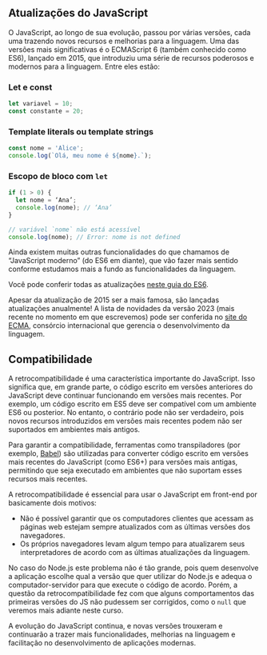 ## Atualizações do JavaScript

O JavaScript, ao longo de sua evolução, passou por várias versões, cada uma trazendo novos recursos e melhorias para a linguagem. Uma das versões mais significativas é o ECMAScript 6 (também conhecido como ES6), lançado em 2015, que introduziu uma série de recursos poderosos e modernos para a linguagem. Entre eles estão:

### Let e const

```js
let variavel = 10;
const constante = 20;
```

### Template literals ou template strings

```js
const nome = 'Alice';
console.log(`Olá, meu nome é ${nome}.`);
```

### Escopo de bloco com `let`

```js
if (1 > 0) {
  let nome = ‘Ana’;
  console.log(nome); // ‘Ana’
}

// variável `nome` não está acessível
console.log(nome); // Error: nome is not defined
```

Ainda existem muitas outras funcionalidades do que chamamos de “JavaScript moderno” (do ES6 em diante), que vão fazer mais sentido conforme estudamos mais a fundo as funcionalidades da linguagem.

Você pode conferir todas as atualizações [neste guia do ES6](http://es6-features.org/#Constants).

Apesar da atualização de 2015 ser a mais famosa, são lançadas atualizações anualmente! A lista de novidades da versão 2023 (mais recente no momento em que escrevemos) pode ser conferida no [site do ECMA](https://tc39.es/ecma262/2023/), consórcio internacional que gerencia o desenvolvimento da linguagem.

## Compatibilidade

A retrocompatibilidade é uma característica importante do JavaScript. Isso significa que, em grande parte, o código escrito em versões anteriores do JavaScript deve continuar funcionando em versões mais recentes. Por exemplo, um código escrito em ES5 deve ser compatível com um ambiente ES6 ou posterior. No entanto, o contrário pode não ser verdadeiro, pois novos recursos introduzidos em versões mais recentes podem não ser suportados em ambientes mais antigos.

Para garantir a compatibilidade, ferramentas como transpiladores (por exemplo, [Babel](https://babeljs.io/)) são utilizadas para converter código escrito em versões mais recentes do JavaScript (como ES6+) para versões mais antigas, permitindo que seja executado em ambientes que não suportam esses recursos mais recentes.

A retrocompatibilidade é essencial para usar o JavaScript em front-end por basicamente dois motivos:

- Não é possível garantir que os computadores clientes que acessam as páginas web estejam sempre atualizados com as últimas versões dos navegadores.
- Os próprios navegadores levam algum tempo para atualizarem seus interpretadores de acordo com as últimas atualizações da linguagem.

No caso do Node.js este problema não é tão grande, pois quem desenvolve a aplicação escolhe qual a versão que quer utilizar do Node.js e adequa o computador-servidor para que execute o código de acordo. Porém, a questão da retrocompatibilidade fez com que alguns comportamentos das primeiras versões do JS não pudessem ser corrigidos, como o `null` que veremos mais adiante neste curso.

A evolução do JavaScript continua, e novas versões trouxeram e continuarão a trazer mais funcionalidades, melhorias na linguagem e facilitação no desenvolvimento de aplicações modernas.